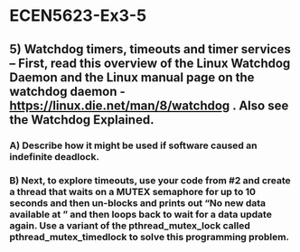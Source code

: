 # ECEN5623-Ex3-5

## 5) Watchdog timers, timeouts and timer services – First, read this overview of the Linux Watchdog Daemon and the Linux manual page on the watchdog daemon - https://linux.die.net/man/8/watchdog . Also see the Watchdog Explained.

### A) Describe how it might be used if software caused an indefinite deadlock.

### B) Next, to explore timeouts, use your code from #2 and create a thread that waits on a MUTEX semaphore for up to 10 seconds and then un-blocks and prints out “No new data available at <time>” and then loops back to wait for a data update again. Use a variant of the pthread_mutex_lock called pthread_mutex_timedlock to solve this programming problem.
